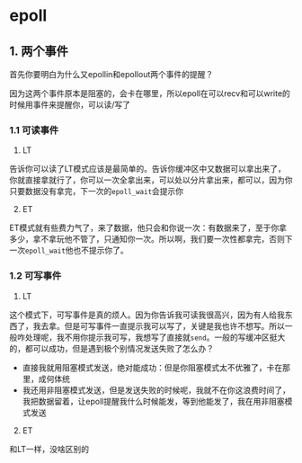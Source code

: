 # epoll

## 1. 两个事件

首先你要明白为什么又epollin和epollout两个事件的提醒？

因为这两个事件原本是阻塞的，会卡在哪里，所以epoll在可以recv和可以write的时候用事件来提醒你，可以读/写了

### 1.1 可读事件

1. LT

告诉你可以读了LT模式应该是最简单的。告诉你缓冲区中又数据可以拿出来了，你就直接拿就行了，你可以一次全拿出来，可以处以分片拿出来，都可以，因为你只要数据没有拿完，下一次的`epoll_wait`会提示你

2. ET

ET模式就有些费力气了，来了数据，他只会和你说一次：有数据来了，至于你拿多少，拿不拿玩他不管了，只通知你一次。所以啊，我们要一次性都拿完，否则下一次`epoll_wait`他也不提示你了。



### 1.2 可写事件

1. LT

这个模式下，可写事件是真的烦人。因为你告诉我可读我很高兴，因为有人给我东西了，我去拿。但是可写事件一直提示我可以写了，关键是我也许不想写。所以一般咋处理呢，我不用你提示我可写，我想写了直接就`send`。一般的写缓冲区挺大的，都可以成功，但是遇到极个别情况发送失败了怎么办？

- 直接我就用阻塞模式发送，绝对能成功：但是你阻塞模式太不优雅了，卡在那里，成何体统
- 我还用非阻塞模式发送，但是发送失败的时候呢，我就不在你这浪费时间了，我把数据留着，让epoll提醒我什么时候能发，等到他能发了，我在用非阻塞模式发送

2. ET

和LT一样，没啥区别的